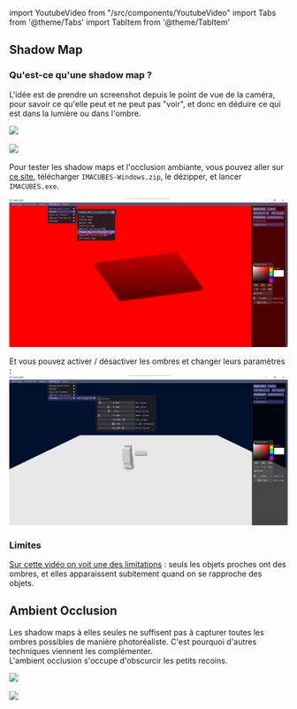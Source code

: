 import YoutubeVideo from "/src/components/YoutubeVideo"
import Tabs from '@theme/Tabs'
import TabItem from '@theme/TabItem'

## Shadow Map

### Qu'est-ce qu'une shadow map ?

L'idée est de prendre un screenshot depuis le point de vue de la caméra, pour savoir ce qu'elle peut et ne peut pas "voir", et donc en déduire ce qui est dans la lumière ou dans l'ombre.

<Tabs>
  <TabItem value="avec" label="Avec">

![](img/shadow-on.png)

  </TabItem>
  <TabItem value="sans" label="Sans">

![](img/shadow-off.png)

  </TabItem>
</Tabs>

Pour tester les shadow maps et l'occlusion ambiante, vous pouvez aller sur [ce site](https://github.com/JulesFouchy/IMACUBES/releases/latest), télécharger `IMACUBES-Windows.zip`, le dézipper, et lancer `IMACUBES.exe`.

![](img/shadow-map.png)

Et vous pouvez activer / désactiver les ombres et changer leurs paramètres :
![](img/shadow-map2.png)

### Limites

[Sur cette vidéo on voit une des limitations](https://youtu.be/T9OBDscbHwY?t=176) : seuls les objets proches ont des ombres, et elles apparaissent subitement quand on se rapproche des objets.

## Ambient Occlusion

Les shadow maps à elles seules ne suffisent pas à capturer toutes les ombres possibles de manière photoréaliste. C'est pourquoi d'autres techniques viennent les complémenter.<br/>
L'ambient occlusion s'occupe d'obscurcir les petits recoins.

<Tabs>
  <TabItem value="avec" label="Avec">

![](img/ao-on.png)

  </TabItem>
  <TabItem value="sans" label="Sans">

![](img/ao-off.png)

  </TabItem>
</Tabs>